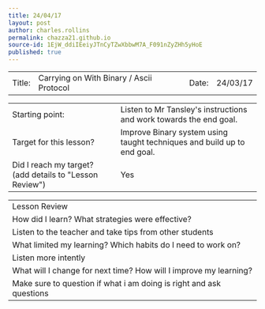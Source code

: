 ```yaml
---
title: 24/04/17
layout: post
author: charles.rollins
permalink: chazza21.github.io
source-id: 1EjW_ddiIEeiyJTnCyTZwXbbwM7A_F091nZyZHh5yHoE
published: true
---
```

<table>
  <tr>
    <td>Title:  </td>
    <td>Carrying on With Binary / Ascii Protocol</td>
    <td> Date:  </td>
    <td>24/03/17</td>
  </tr>
</table>


<table>
  <tr>
    <td>Starting point:</td>
    <td>Listen to Mr Tansley's instructions and work towards the end goal. </td>
  </tr>
  <tr>
    <td>Target for this lesson?</td>
    <td>Improve Binary system using taught techniques and build up to end goal.</td>
  </tr>
  <tr>
    <td>Did I reach my target? 
(add details to "Lesson Review")</td>
    <td>Yes</td>
  </tr>
</table>


<table>
  <tr>
    <td>Lesson Review</td>
  </tr>
  <tr>
    <td>How did I learn? What strategies were effective? </td>
  </tr>
  <tr>
    <td>Listen to the teacher and take tips from other students</td>
  </tr>
  <tr>
    <td>What limited my learning? Which habits do I need to work on? </td>
  </tr>
  <tr>
    <td>Listen more intently</td>
  </tr>
  <tr>
    <td>What will I change for next time? How will I improve my learning?</td>
  </tr>
  <tr>
    <td>Make sure to question if what i am doing is right and ask questions</td>
  </tr>
</table>



